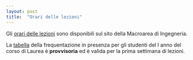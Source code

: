 ```yaml
---
layout: post
title:  "Orari delle lezioni"
---
```


Gli [orari delle lezioni](http://ing.uniroma2.it/didattica/orario-delle-lezioni/) sono disponibili sul sito della Macroarea di Ingegneria.




La [tabella](http://ing.uniroma2.it/files/2020/09/Studenti-1-anno-in-presenza.pdf) della frequentazione in presenza per gli studenti del I anno del corso di Laurea è **provvisoria** ed è valida per la prima settimana di lezioni.
